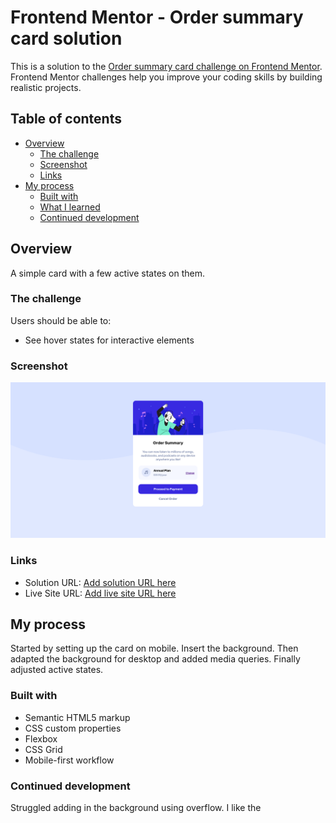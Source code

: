 # Frontend Mentor - Order summary card solution

This is a solution to the [Order summary card challenge on Frontend Mentor](https://www.frontendmentor.io/challenges/order-summary-component-QlPmajDUj). Frontend Mentor challenges help you improve your coding skills by building realistic projects. 

## Table of contents

- [Overview](#overview)
  - [The challenge](#the-challenge)
  - [Screenshot](#screenshot)
  - [Links](#links)
- [My process](#my-process)
  - [Built with](#built-with)
  - [What I learned](#what-i-learned)
  - [Continued development](#continued-development)

## Overview

A simple card with a few active states on them. 

### The challenge

Users should be able to:

- See hover states for interactive elements

### Screenshot

![Screenshot](./images/screenshot_order_summary.png)

### Links

- Solution URL: [Add solution URL here](https://your-solution-url.com)
- Live Site URL: [Add live site URL here](https://your-live-site-url.com)

## My process

Started by setting up the card on mobile. Insert the background. Then adapted the background for desktop and added media queries. Finally adjusted active states.

### Built with

- Semantic HTML5 markup
- CSS custom properties
- Flexbox
- CSS Grid
- Mobile-first workflow


### Continued development

Struggled adding in the background using overflow. I like the 

